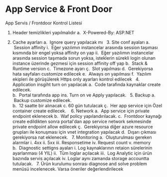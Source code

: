 # App Service & Front Door 

App Servis / Frontdoor  Kontrol Listesi
         
1. Header temizlikleri yapılmalıdır 
        a.  X-Powered-By: ASP.NET
   
3. Cache ayarları
        a.  Ignore query yapılacak mı 
     
    3. Site conf ayaları
        a.  Session affinity
            i.  Eğer yazılımın instancelar arasında session taşıması kısmında bir engel yoksa affinity on yap
            ii.  Eğer yazılımın instancelar arasında session taşımada sorun yoksa, isteklerin sürekli login olunan instance üzerinde gezmesi için session affinity off yap
        b.  Stack & Runtime version
        c.  Timezone ayarı
        ç.  Slot yapılması 
        d.  Gerekiyorsa hata sayfaları customize edilecek
        e.  Always on yapılması
        f.  Yazılım ekipleri ile görüşülerek Https only ayarları kontrol edilecek
         
    4. Application insgiht turn on yapılacak
        a.  Code tarafında kaynaklar create edilecek.  
        b.  Portal tarafında app ins. Turn on ve Apply yapılacak.
         
    5. Backup
        a.  Backup customize edilecek.  
        b.  12 saatte bir alınacak
        c.  60 gün tutulacak
        ç.  Her app service için Özel container create edilecek. 
         
    6. Network
        a.  App service için private endpoint eklenecek 
        b.  Waf policy yapılandırılacak.
        c.  Frontdoor kaynağı create edildikten sonra portal'dan app service network sekmesinde private endpoint allow edilecek
        ç.  Gerekiyorsa diğer azure resource grupları ile konuşması için vnet integration yapılacak 
        d.  Dışarı çıkması gerekiyorsa nat eklenecek.
         
    7. Monitoring
        a.  Oluşturulması gereken alarmlar
            i. 4xx
            ii. 5xx
            iii. Responsetime
            iv. Request count
            v. memory   
        b.  Diagnostic settigns ayaları
            i. Log kaynaklarının retaion sürelerinin ayarlanması (4 YIL)
            ii.  Tüm loglar açılacak
            iii.  Log Analytic için ürün bazında servis açılacak 
            iv.  Loglar aynı zamanda storage accountta tutulacak.
             
    7. Ürün kurulumu sonrası diagnose and solve problem menüsü incelenecek.
       Varsa öneriler değerlendirilecek

